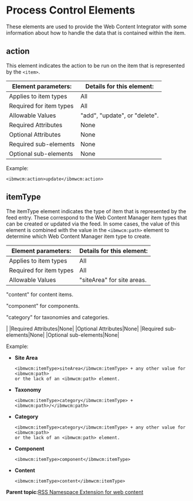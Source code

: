 # Process Control Elements

These elements are used to provide the Web Content Integrator with some information about how to handle the data that is contained within the item.

## action

This element indicates the action to be run on the item that is represented by the `<item>`.

|Element parameters:|Details for this element:|
|-------------------|-------------------------|
|Applies to item types|All|
|Required for item types|All|
|Allowable Values|"add", "update", or "delete".|
|Required Attributes|None|
|Optional Attributes|None|
|Required sub-elements|None|
|Optional sub-elements|None|

Example:

```
<ibmwcm:action>update</ibmwcm:action>
```

## itemType

The itemType element indicates the type of item that is represented by the feed entry. These correspond to the Web Content Manager item types that can be created or updated via the feed. In some cases, the value of this element is combined with the value in the `<ibmwcm:path>` element to determine which Web Content Manager item type to create.

|Element parameters:|Details for this element:|
|-------------------|-------------------------|
|Applies to item types|All|
|Required for item types|All|
|Allowable Values|"siteArea" for site areas.

"content" for content items.

"component" for components.

"category" for taxonomies and categories.

|
|Required Attributes|None|
|Optional Attributes|None|
|Required sub-elements|None|
|Optional sub-elements|None|

Example:

-   **Site Area**

    ```
    <ibmwcm:itemType>siteArea</ibmwcm:itemType> + any other value for <ibmwcm:path> 
    or the lack of an <ibmwcm:path> element.
    ```

-   **Taxonomy**

    ```
    <ibmwcm:itemType>category</ibmwcm:itemType> + <ibmwcm:path>/</ibmwcm:path>
    ```

-   **Category**

    ```
    <ibmwcm:itemType>category</ibmwcm:itemType> + any other value for <ibmwcm:path> 
    or the lack of an <ibmwcm:path> element.
    ```

-   **Component**

    ```
    <ibmwcm:itemType>component</ibmwcm:itemType>
    ```

-   **Content**

    ```
    <ibmwcm:itemType>content</ibmwcm:itemType>
    ```


**Parent topic:**[RSS Namespace Extension for web content](../wci/wci_ff_nse.md)

